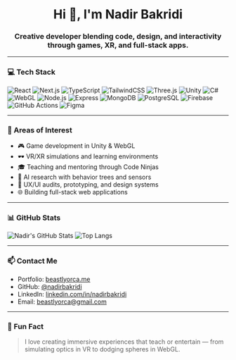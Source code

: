 

<h1 align="center">Hi 👋, I'm Nadir Bakridi</h1>
<h3 align="center">Creative developer blending code, design, and interactivity through games, XR, and full-stack apps.</h3>

---

### 💻 Tech Stack

![React](https://img.shields.io/badge/react-%2361DAFB.svg?style=for-the-badge&logo=react&logoColor=black)
![Next.js](https://img.shields.io/badge/Next-black?style=for-the-badge&logo=next.js&logoColor=white)
![TypeScript](https://img.shields.io/badge/typescript-%23007ACC.svg?style=for-the-badge&logo=typescript&logoColor=white)
![TailwindCSS](https://img.shields.io/badge/tailwindcss-%2338B2AC.svg?style=for-the-badge&logo=tailwind-css&logoColor=white)
![Three.js](https://img.shields.io/badge/three.js-black?style=for-the-badge&logo=three.js&logoColor=white)
![Unity](https://img.shields.io/badge/unity-%23000000.svg?style=for-the-badge&logo=unity&logoColor=white)
![C#](https://img.shields.io/badge/C%23-68217A?style=for-the-badge&logo=c-sharp&logoColor=white)
![WebGL](https://img.shields.io/badge/WebGL-990000?style=for-the-badge&logo=webgl&logoColor=white)
![Node.js](https://img.shields.io/badge/node.js-%2343853D.svg?style=for-the-badge&logo=node.js&logoColor=white)
![Express](https://img.shields.io/badge/express.js-%23404d59.svg?style=for-the-badge&logo=express&logoColor=white)
![MongoDB](https://img.shields.io/badge/mongodb-%2347A248.svg?style=for-the-badge&logo=mongodb&logoColor=white)
![PostgreSQL](https://img.shields.io/badge/Postgres-%23316192.svg?style=for-the-badge&logo=postgresql&logoColor=white)
![Firebase](https://img.shields.io/badge/firebase-ffca28?style=for-the-badge&logo=firebase&logoColor=black)
![GitHub Actions](https://img.shields.io/badge/GitHub_Actions-%232671E5.svg?style=for-the-badge&logo=github-actions&logoColor=white)
![Figma](https://img.shields.io/badge/figma-%23F24E1E.svg?style=for-the-badge&logo=figma&logoColor=white)

---

### 🧠 Areas of Interest

- 🎮 Game development in Unity & WebGL
- 🕶️ VR/XR simulations and learning environments
- 🎓 Teaching and mentoring through Code Ninjas
- 🧪 AI research with behavior trees and sensors
- 🎨 UX/UI audits, prototyping, and design systems
- 🌐 Building full-stack web applications

---

### 📊 GitHub Stats

![Nadir's GitHub Stats](https://github-readme-stats.vercel.app/api?username=BeastlyOrcai&show_icons=true&theme=radical)
![Top Langs](https://github-readme-stats.vercel.app/api/top-langs/?username=BeastlyOrca&layout=compact&theme=radical)

---

### 📫 Contact Me

- Portfolio: [beastlyorca.me](https://beastlyorca.me)
- GitHub: [@nadirbakridi](https://github.com/nadirbakridi)
- LinkedIn: [linkedin.com/in/nadirbakridi](https://www.linkedin.com/in/nadirbakridi)
- Email: beastlyorca@gmail.com

---

### 💬 Fun Fact

> I love creating immersive experiences that teach or entertain — from simulating optics in VR to dodging spheres in WebGL.
